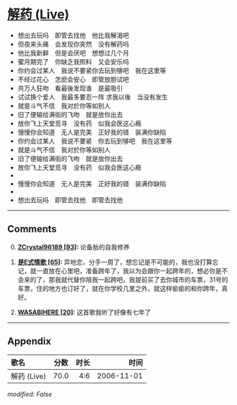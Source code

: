 # [解药 (Live)](https://music.163.com/song?id=33255170)

* 想出去玩吗　即管去找他　他比我解渴吧
* 但夜来头痛　会发现你突然　没有解药吗
* 他比我新鲜　但是会厌吧　想想过几个月
* 蜜月期完了　你缺乏我照料　又会安乐吗
* 你约会过某人　我说不要紧你去玩到够吧　我在这里等
* 不经过花心　怎麽会安心　即管放胆试吧
* 共万人狂吻　看最後发现谁　是最吸引
* 试试换个爱人　我最多要忍一阵 求我以後　当没有发生
* 就是斗气不信　我对於你等如别人
* 旧了便输给满街的飞吻　就是放你出去
* 放你飞上天堂觅寻　没有药　似我会医这心瘾
* 慢慢你会知道　无人是完美　正好我的错　装满你缺陷
* 你约会过某人　我说不要紧　你去玩到够吧　我在这里等
* 就是斗气不信　我对於你等如别人
* 旧了便输给满街的飞吻　就是放你出去
* 放你飞上天堂觅寻　没有药　似我会医这心瘾
* 
* 慢慢你会知道　无人是完美　正好我的错　装满你缺陷
* 
* 想出去玩吗　即管去找他　即管去找他


---

## Comments
0. **[ZCrystal96189 \[93\]](https://music.163.com/#/user/home?id=340590468):** 论备胎的自我修养

1. **[是E式情歌 \[65\]](https://music.163.com/#/user/home?id=405722667):** 异地恋，分手一周了，想忘记是不可能的，我也没打算忘记，就一直放在心里吧，准备跨年了，我以为会跟你一起跨年的，想必你是不会来的了，那我就代替你陪我一起跨吧。我提前买了去你城市的车票，31号的车票，住的地方也订好了，就在你学校几里之外，就这样偷偷的和你跨年，真好。

2. **[WASABIHERE \[20\]](https://music.163.com/#/user/home?id=105189475):** 这首歌我听了好像有七年了



---

## Appendix

|歌名|分数|时长|时间|
|:---|:---:|---:|---:|
|解药 (Live)|70.0|4:6|2006-11-01

*modified: False*